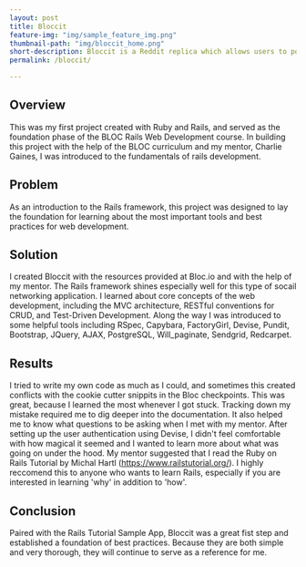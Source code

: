 ```yaml
---
layout: post
title: Bloccit
feature-img: "img/sample_feature_img.png"
thumbnail-path: "img/bloccit_home.png"
short-description: Bloccit is a Reddit replica which allows users to post, comment and vote on links and content.
permalink: /bloccit/

---
```

## Overview

This was my first project created with Ruby and Rails, and served as the foundation phase of the BLOC Rails Web Development course.  In building this project with the help of the BLOC curriculum and my mentor, Charlie Gaines, I was introduced to the fundamentals of rails development.

## Problem

As an introduction to the Rails framework, this project was designed to lay the foundation for learning about the most important tools and best practices for web development.

## Solution

I created Bloccit with the resources provided at Bloc.io and with the help of my mentor.  The Rails framework shines especially well for this type of socail networking application.  I learned about core concepts of the web development, including the MVC architecture, RESTful conventions for CRUD, and Test-Driven Development.  Along the way I was introduced to some helpful tools including RSpec, Capybara, FactoryGirl, Devise, Pundit, Bootstrap, JQuery, AJAX, PostgreSQL, Will_paginate, Sendgrid, Redcarpet.

## Results

I tried to write my own code as much as I could, and sometimes this created conflicts with the cookie cutter snippits in the Bloc checkpoints.  This was great, because I learned the most whenever I got stuck.  Tracking down my mistake required me to dig deeper into the documentation.  It also helped me to know what questions to be asking when I met with my mentor.  After setting up the user authentication using Devise, I didn't feel comfortable with how magical it seemed and I wanted to learn more about what was going on under the hood.  My mentor suggested that I read the Ruby on Rails Tutorial by Michal Hartl (https://www.railstutorial.org/).  I highly reccomend this to anyone who wants to learn Rails, especially if you are interested in learning 'why' in addition to 'how'.


## Conclusion

Paired with the Rails Tutorial Sample App, Bloccit was a great fist step and established a foundation of best practices.  Because they are both simple and very thorough, they will continue to serve as a reference for me.
